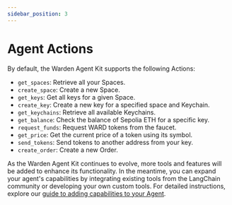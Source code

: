 ```yaml
---
sidebar_position: 3
---
```


# Agent Actions

By default, the Warden Agent Kit supports the following Actions:

- `get_spaces`: Retrieve all your Spaces.
- `create_space`: Create a new Space.
- `get_keys`: Get all keys for a given Space.
- `create_key`: Create a new key for a specified space and Keychain.
- `get_keychains`: Retrieve all available Keychains.
- `get_balance`: Check the balance of Sepolia ETH for a specific key.
- `request_funds`: Request WARD tokens from the faucet.
- `get_price`: Get the current price of a token using its symbol.
- `send_tokens`: Send tokens to another address from your key.
- `create_order`: Create a new Order.

As the Warden Agent Kit continues to evolve, more tools and features will be added to enhance its functionality. In the meantime, you can expand your agent's capabilities by integrating existing tools from the LangChain community or developing your own custom tools. For detailed instructions, explore our [guide to adding capabilities to your Agent](/build-an-agent/warden-agent-kit/add-agent-capabilities).
